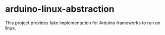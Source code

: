# arduino-linux-abstraction
This project provides fake implementation for Arduino frameworks to run on linux.
